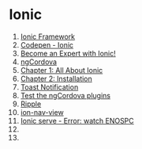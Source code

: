 # Ionic

1. [Ionic Framework](http://ionicframework.com/)
1. [Codepen - Ionic](http://codepen.io/ionic/)
1. [Become an Expert with Ionic!](http://learn.ionicframework.com/)
1. [ngCordova](http://ngcordova.com/)
1. [Chapter 1: All About Ionic](http://ionicframework.com/docs/guide/preface.html)
1. [Chapter 2: Installation](http://ionicframework.com/docs/guide/installation.html)
1. [Toast Notification](http://forum.ionicframework.com/t/toast-notification/1067)
1. [Test the ngCordova plugins](http://forum.ionicframework.com/t/how-can-i-test-the-ngcordova-plugins-during-development-in-a-browser/10025/1)
1. [Ripple](https://chrome.google.com/webstore/detail/ripple-emulator-beta/geelfhphabnejjhdalkjhgipohgpdnoc?hl=pt-br)
1. [ion-nav-view](http://ionicframework.com/docs/api/directive/ionNavView/)
1. [Ionic serve - Error: watch ENOSPC](http://forum.ionicframework.com/t/ionic-serve-error-watch-enospc/5931)
1. []()
1. []()